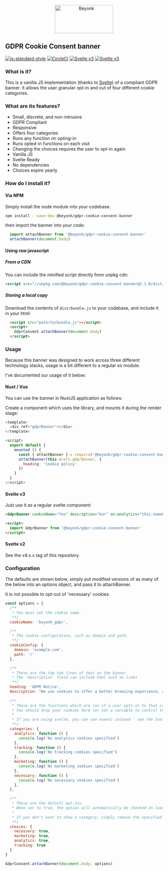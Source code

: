 <p align="center">
  <img width="186" height="90" src="https://user-images.githubusercontent.com/218949/44782765-377e7c80-ab80-11e8-9dd8-fce0e37c235b.png" alt="Beyonk" />
</p>

## GDPR Cookie Consent banner

[![js-standard-style](https://img.shields.io/badge/code%20style-standard-brightgreen.svg)](http://standardjs.com) [![CircleCI](https://circleci.com/gh/beyonk-adventures/gdpr-cookie-consent-banner.svg?style=shield)](https://circleci.com/gh/beyonk-adventures/gdpr-cookie-consent-banner) [![Svelte v3](https://img.shields.io/badge/svelte-v2-orange.svg)](https://v2.svelte.dev) [![Svelte v3](https://img.shields.io/badge/svelte-v3-blueviolet.svg)](https://svelte.dev)

### What is it?

This is a vanilla JS implementation (thanks to [Svelte](http://svelte.dev)) of a compliant GDPR banner. It allows the user granular opt-in and out of four different cookie categories.

### What are its features?

* Small, discrete, and non-intrusive
* GDPR Compliant
* Responsive
* Offers four categories
* Runs any function on opting-in
* Runs opted-in functions on each visit
* Changing the choices requires the user to opt-in again.
* Vanilla JS
* Svelte Ready
* No dependencies
* Choices expire yearly

### How do I install it?

#### Via NPM

Simply install the node module into your codebase.

```bash
npm install --save-dev @beyonk/gdpr-cookie-consent-banner
```

then import the banner into your code:

```js
  import attachBanner from '@beyonk/gdpr-cookie-consent-banner'
  attachBanner(document.body)
```

#### Using raw javascript

##### From a CDN

You can include the minified script directly from unpkg cdn:

```html
<script src="//unpkg.com/@beyonk/gdpr-cookie-consent-banner@3.1.0/dist/browser/bundle.min.js"></script>
```

##### Storing a local copy

Download the contents of `dist/bundle.js` to your codebase, and include it in your html:

```html
  <script src="path/to/bundle.js"></script>
  <script>
    GdprConsent.attachBanner(document.body)
  </script>
```

### Usage

Because this banner was designed to work across three different technology stacks, usage is a bit different to a regular es module.

I've documented our usage of it below:

#### Nuxt / Vue

You can use the banner in NuxtJS application as follows:

Create a component which uses the library, and mounts it during the render stage:
```js
<template>
  <div ref="gdprBanner"></div>
</template>

<script>
  export default {
    mounted () {
      const { attachBanner } = require('@beyonk/gdpr-cookie-consent-banner/dist/esm/bundle.js')
      attachBanner(this.$refs.gdprBanner, {
        heading: 'Cookie policy'
      })
    }
  }
</script>
```

#### Svelte v3

Just use it as a regular svelte component:

```html
<GdprBanner cookieName="foo" description="bar" on:analytics="this.someFunction()" />

<script>
  import GdprBanner from '@beyonk/gdpr-cookie-consent-banner'
</script>
```

#### Svelte v2

See the v4.x.x tag of this repository.

### Configuration

The defaults are shown below, simply put modified versions of as many of the below into an options object, and pass it to attachBanner.

It is not possible to opt-out of 'necessary' cookies.

```js
const options = {
  /**
   * You must set the cookie name.
   **/
  cookieName: 'beyonk_gdpr',

  /**
   * The cookie configuration, such as domain and path.
   **/
  cookieConfig: {
    domain: 'example.com',
    path: '/'
  },

  /**
   * These are the top two lines of text on the banner
   * The 'description' field can include html such as links
   **/
  heading: 'GDPR Notice',
  description: "We use cookies to offer a better browsing experience, analyze site traffic, personalize content, and serve targeted advertisements. Please review our <a href=\"/privacy-policy\">privacy policy page</a>. By clicking accept, you consent to our privacy policy & use of cookies.",
  
  /**
   * These are the functions which are run if a user opts-in to that category.
   * You should drop your cookies here (or set a variable to control the later dropping of cookies.
   * 
   * If you are using svelte, you can use events instead - see the Svelte section below.
   **/
  categories: {
    analytics: function () {
      console.log('No analytics cookies specified')
    },
    tracking: function () {
      console.log('No tracking cookies specified')
    },
    marketing: function () {
      console.log('No marketing cookies specified')
    },
    necessary: function () {
      console.log('No necessary cookies specified')
    },
  },

  /**
   * These are the default opt-ins.
   * When set to true, the option will automatically be checked on load.
   *
   * If you don't want to show a category, simply remove the specified key from this object.
   **/
  choices: {
    necessary: true,
    marketing: true,
    analytics: true,
    tracking: true
  }
}

GdprConsent.attachBanner(document.body, options)
```
